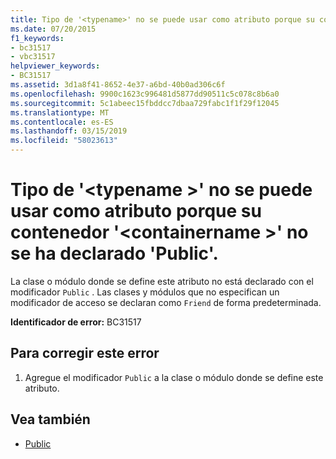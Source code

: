 ```yaml
---
title: Tipo de '<typename>' no se puede usar como atributo porque su contenedor '<containername>' no se ha declarado 'Public'.
ms.date: 07/20/2015
f1_keywords:
- bc31517
- vbc31517
helpviewer_keywords:
- BC31517
ms.assetid: 3d1a8f41-8652-4e37-a6bd-40b0ad306c6f
ms.openlocfilehash: 9900c1623c996481d5877dd90511c5c078c8b6a0
ms.sourcegitcommit: 5c1abeec15fbddcc7dbaa729fabc1f1f29f12045
ms.translationtype: MT
ms.contentlocale: es-ES
ms.lasthandoff: 03/15/2019
ms.locfileid: "58023613"
---
```

# <a name="type-typename-cannot-be-used-as-an-attribute-because-its-container-containername-is-not-declared-public"></a>Tipo de '\<typename >' no se puede usar como atributo porque su contenedor '\<containername >' no se ha declarado 'Public'.
La clase o módulo donde se define este atributo no está declarado con el modificador `Public` . Las clases y módulos que no especifican un modificador de acceso se declaran como `Friend` de forma predeterminada.  
  
 **Identificador de error:** BC31517  
  
## <a name="to-correct-this-error"></a>Para corregir este error  
  
1.  Agregue el modificador `Public` a la clase o módulo donde se define este atributo.  
  
## <a name="see-also"></a>Vea también

- [Public](../../visual-basic/language-reference/modifiers/public.md)
